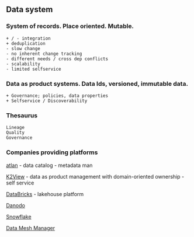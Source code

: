 ## Data system
### System of records. Place oriented. Mutable.
    + / - integration
    + deduplication
    - slow change
    - no inherent change tracking
    - different needs / cross dep conflicts
    - scalability
    - limited selfservice

### Data as product systems. Data Ids, versioned, immutable data.
    + Governance; policies, data properties
    + Selfservice / Discoverability


### Thesaurus
    Lineage 
    Quality 
    Governance

### Companies providing platforms
[atlan](https://atlan.com/?ref=/p/data-catalog-data-mesh/)
    - data catalog
    - metadata man

[K2View](https://www.k2view.com/)
    - data as product management with domain-oriented ownership
    - self service

[DataBricks](https://www.databricks.com/)
    - lakehouse platform

[Danodo](https://www.denodo.com/)

[Snowflake](www.snowflake.com/)

[Data Mesh Manager](https://www.datamesh-manager.com/)